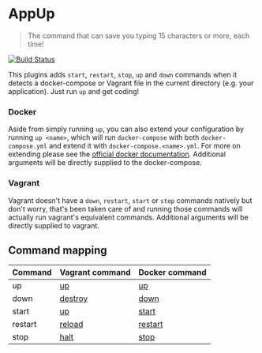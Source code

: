 # AppUp

> The command that can save you typing 15 characters or more, each time!

[![Build Status](https://travis-ci.org/Cloudstek/zsh-plugin-appup.svg?branch=master)](https://travis-ci.org/Cloudstek/zsh-plugin-appup)

This plugins adds `start`, `restart`, `stop`, `up` and `down` commands when it detects a docker-compose or Vagrant file in the current directory (e.g. your application). Just run `up` and get coding!

### Docker

Aside from simply running `up`, you can also extend your configuration by running `up <name>`, which will run `docker-compose` with both `docker-compose.yml` and extend it with `docker-compose.<name>.yml`. For more on extending please see the [official docker documentation](https://docs.docker.com/compose/extends). Additional arguments will be directly supplied to the docker-compose.

### Vagrant

Vagrant doesn't have a `down`, `restart`, `start` or `stop` commands natively but don't worry, that's been taken care of and running those commands will actually run vagrant's equivalent commands. Additional arguments will be directly supplied to vagrant.

## Command mapping

| Command | Vagrant command                                            | Docker command                                               |
| ------- | ---------------------------------------------------------- | ------------------------------------------------------------ |
| up      | [up](https://www.vagrantup.com/docs/cli/up.html)           | [up](https://docs.docker.com/compose/reference/up/)          |
| down    | [destroy](https://www.vagrantup.com/docs/cli/destroy.html) | [down](https://docs.docker.com/compose/reference/down/)      |
| start   | [up](https://www.vagrantup.com/docs/cli/up.html)           | [start](https://docs.docker.com/compose/reference/start/)    |
| restart | [reload](https://www.vagrantup.com/docs/cli/reload.html)   | [restart](https://docs.docker.com/compose/reference/restart/) |
| stop    | [halt](https://www.vagrantup.com/docs/cli/halt.html)       | [stop](https://docs.docker.com/compose/reference/stop/)      |


